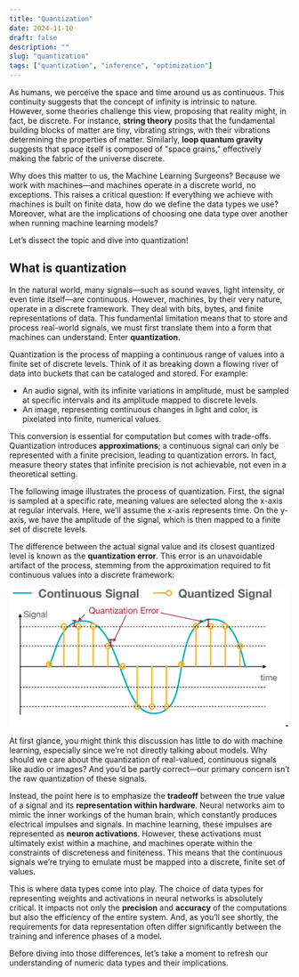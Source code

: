 ```yaml
---
title: "Quantization"
date: 2024-11-10
draft: false
description: ""
slug: "quantization"
tags: ["quantization", "inference", "optimization"]
---
```


As humans, we perceive the space and time around us as continuous. This continuity suggests that the concept of infinity is intrinsic to nature. However, some theories challenge this view, proposing that reality might, in fact, be discrete. For instance, **string theory** posits that the fundamental building blocks of matter are tiny, vibrating strings, with their vibrations determining the properties of matter. Similarly, **loop quantum gravity** suggests that space itself is composed of "space grains," effectively making the fabric of the universe discrete.

Why does this matter to us, the Machine Learning Surgeons? Because we work with machines—and machines operate in a discrete world, no exceptions. This raises a critical question: If everything we achieve with machines is built on finite data, how do we define the data types we use? Moreover, what are the implications of choosing one data type over another when running machine learning models?

Let’s dissect the topic and dive into quantization!


## What is quantization
In the natural world, many signals—such as sound waves, light intensity, or even time itself—are continuous. However, machines, by their very nature, operate in a discrete framework. They deal with bits, bytes, and finite representations of data. This fundamental limitation means that to store and process real-world signals, we must first translate them into a form that machines can understand. Enter **quantization**.

Quantization is the process of mapping a continuous range of values into a finite set of discrete levels. Think of it as breaking down a flowing river of data into buckets that can be cataloged and stored. For example:

* An audio signal, with its infinite variations in amplitude, must be sampled at specific intervals and its amplitude mapped to discrete levels.
* An image, representing continuous changes in light and color, is pixelated into finite, numerical values.

This conversion is essential for computation but comes with trade-offs. Quantization introduces **approximations**; a continuous signal can only be represented with a finite precision, leading to quantization errors. In fact, measure theory states that infinite precision is not achievable, not even in a theoretical setting. 

The following image illustrates the process of quantization. First, the signal is sampled at a specific rate, meaning values are selected along the x-axis at regular intervals. Here, we’ll assume the x-axis represents time. On the y-axis, we have the amplitude of the signal, which is then mapped to a finite set of discrete levels.

The difference between the actual signal value and its closest quantized level is known as the **quantization error**. This error is an unavoidable artifact of the process, stemming from the approximation required to fit continuous values into a discrete framework:

![sin](sin.png "Credits to [HanLab](https://hanlab.mit.edu)")

At first glance, you might think this discussion has little to do with machine learning, especially since we’re not directly talking about models. Why should we care about the quantization of real-valued, continuous signals like audio or images? And you’d be partly correct—our primary concern isn’t the raw quantization of these signals.

Instead, the point here is to emphasize the **tradeoff** between the true value of a signal and its **representation within hardware**. Neural networks aim to mimic the inner workings of the human brain, which constantly produces electrical impulses and signals. In machine learning, these impulses are represented as **neuron activations**. However, these activations must ultimately exist within a machine, and machines operate within the constraints of discreteness and finiteness. This means that the continuous signals we’re trying to emulate must be mapped into a discrete, finite set of values.

This is where data types come into play. The choice of data types for representing weights and activations in neural networks is absolutely critical. It impacts not only the **precision** and **accuracy** of the computations but also the efficiency of the entire system. And, as you’ll see shortly, the requirements for data representation often differ significantly between the training and inference phases of a model.

Before diving into those differences, let’s take a moment to refresh our understanding of numeric data types and their implications.